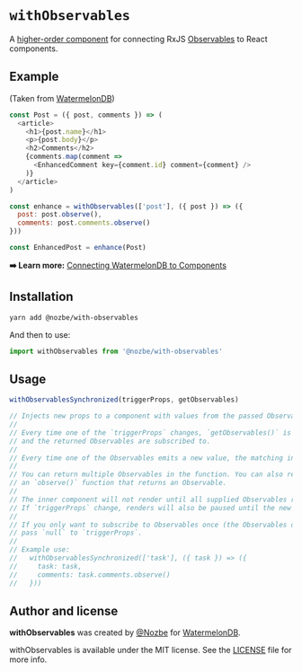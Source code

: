 # `withObservables`

A [higher-order component](https://reactjs.org/docs/higher-order-components.html) for connecting RxJS [Observables](https://github.com/ReactiveX/rxjs) to React components.

## Example

(Taken from [WatermelonDB](https://github.com/Nozbe/WatermelonDB/))

```js
const Post = ({ post, comments }) => (
  <article>
    <h1>{post.name}</h1>
    <p>{post.body}</p>
    <h2>Comments</h2>
    {comments.map(comment =>
      <EnhancedComment key={comment.id} comment={comment} />
    )}
  </article>
)

const enhance = withObservables(['post'], ({ post }) => ({
  post: post.observe(),
  comments: post.comments.observe()
}))

const EnhancedPost = enhance(Post)
```

**➡️ Learn more:** [Connecting WatermelonDB to Components](https://github.com/Nozbe/WatermelonDB/blob/master/docs/Components.md)

## Installation

```bash
yarn add @nozbe/with-observables
```

And then to use:

```js
import withObservables from '@nozbe/with-observables'
```

## Usage

```js
withObservablesSynchronized(triggerProps, getObservables)

// Injects new props to a component with values from the passed Observables
//
// Every time one of the `triggerProps` changes, `getObservables()` is called
// and the returned Observables are subscribed to.
//
// Every time one of the Observables emits a new value, the matching inner prop is updated.
//
// You can return multiple Observables in the function. You can also return arbitrary objects that have
// an `observe()` function that returns an Observable.
//
// The inner component will not render until all supplied Observables return their first values.
// If `triggerProps` change, renders will also be paused until the new Observables emit first values.
//
// If you only want to subscribe to Observables once (the Observables don't depend on outer props),
// pass `null` to `triggerProps`.
//
// Example use:
//   withObservablesSynchronized(['task'], ({ task }) => ({
//     task: task,
//     comments: task.comments.observe()
//   }))
```

## Author and license

**withObservables** was created by [@Nozbe](https://github.com/Nozbe) for [WatermelonDB](https://github.com/Nozbe/WatermelonDB).

withObservables is available under the MIT license. See the [LICENSE](./LICENSE) file for more info.
